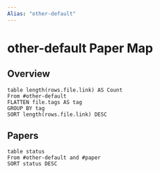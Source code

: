 ```yaml
---
Alias: "other-default"
---
```


# other-default Paper Map

## Overview

```dataview
table length(rows.file.link) AS Count
From #other-default
FLATTEN file.tags AS tag
GROUP BY tag
SORT length(rows.file.link) DESC
```

## Papers

```dataview
table status
From #other-default and #paper
SORT status DESC
```
